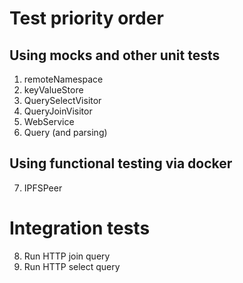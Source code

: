 # Test priority order

## Using mocks and other unit tests

1. remoteNamespace
2. keyValueStore
3. QuerySelectVisitor
4. QueryJoinVisitor
5. WebService
6. Query (and parsing)

## Using functional testing via docker

7. IPFSPeer

# Integration tests

8. Run HTTP join query
9. Run HTTP select query

